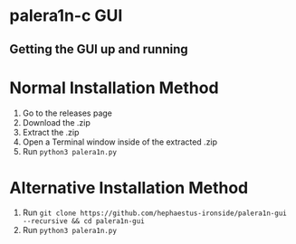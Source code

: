 # palera1n-c GUI

## Getting the GUI up and running

# Normal Installation Method
1. Go to the releases page
2. Download the .zip
3. Extract the .zip
4. Open a Terminal window inside of the extracted .zip
5. Run `python3 palera1n.py`

# Alternative Installation Method
1. Run `git clone https://github.com/hephaestus-ironside/palera1n-gui --recursive && cd palera1n-gui`
2. Run `python3 palera1n.py`


